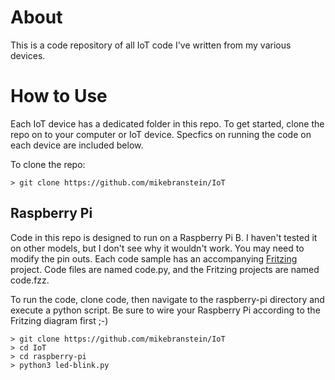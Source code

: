 # About
This is a code repository of all IoT code I've written from my various devices. 

# How to Use
Each IoT device has a dedicated folder in this repo. To get started, clone the repo on to your computer
or IoT device. Specfics on running the code on each device are included below.

To clone the repo:

    > git clone https://github.com/mikebranstein/IoT

## Raspberry Pi

Code in this repo is designed to run on a Raspberry Pi B. I haven't tested it on other models, but I don't see
why it wouldn't work. You may need to modify the pin outs. Each code sample has an accompanying 
[Fritzing](http://http://fritzing.org/) project. Code files are named code.py, and the Fritzing projects 
are named code.fzz.
 
To run the code, clone code, then navigate to the raspberry-pi directory and execute a python script. Be sure to 
wire your Raspberry Pi according to the Fritzing diagram first ;-)

    > git clone https://github.com/mikebranstein/IoT
    > cd IoT
    > cd raspberry-pi
    > python3 led-blink.py

